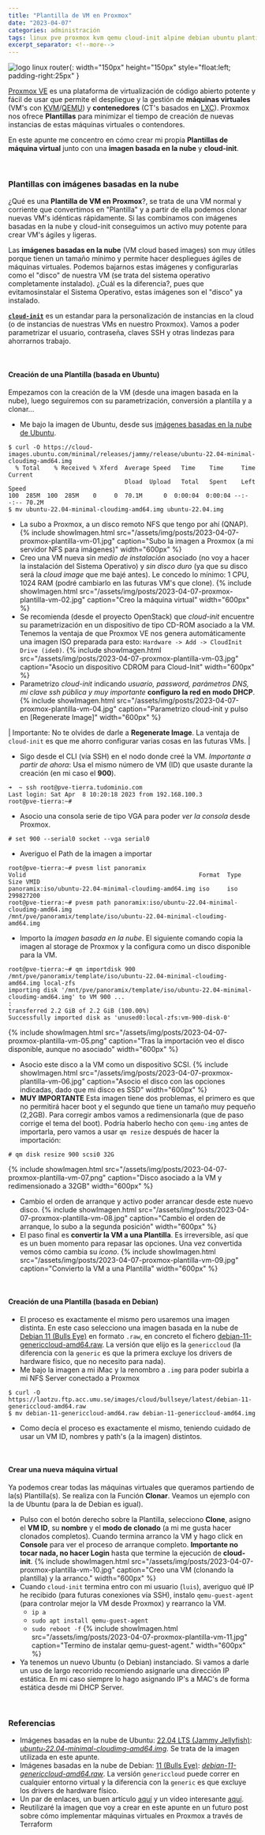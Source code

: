 ```yaml
---
title: "Plantilla de VM en Proxmox"
date: "2023-04-07"
categories: administración
tags: linux pve proxmox kvm qemu cloud-init alpine debian ubuntu plantilla virtualización
excerpt_separator: <!--more-->
---
```



![logo linux router](/assets/img/posts/logo-proxmox-plantilla.svg){: width="150px" height="150px" style="float:left; padding-right:25px" }

[Proxmox VE](https://www.proxmox.com/en/proxmox-ve) es una plataforma de virtualización de código abierto potente y fácil de usar que permite el despliegue y la gestión de **máquinas virtuales** (VM's con [KVM](https://www.linux-kvm.org/page/Main_Page)/[QEMU](https://www.qemu.org)) y **contenedores** (CT's basados en [LXC](https://linuxcontainers.org/lxc/introduction/)). Proxmox nos ofrece **Plantillas** para minimizar el tiempo de creación de nuevas instancias de estas máquinas virtuales o contendores.

En este apunte me concentro en cómo crear mi propia **Plantillas de máquina virtual** junto con una **imagen basada en la nube** y **cloud-init**.


<br clear="left"/>
<!--more-->

### Plantillas con imágenes basadas en la nube

¿Qué es una **Plantilla de VM en Proxmox**?, se trata de una VM normal y corriente que convertimos en "Plantilla" y a partir de ella podemos clonar nuevas VM's idénticas rápidamente. Si las combinamos con imágenes basadas en la nube y cloud-init conseguimos un activo muy potente para crear VM's ágiles y ligeras.

Las **imágenes basadas en la nube** (VM cloud based images) son muy útiles porque tienen un tamaño mínimo y permite hacer despliegues ágiles de máquinas virtuales. Podemos bajarnos estas imágenes y configurarlas como el "disco" de nuestra VM (se trata del sistema operativo completamente instalado). ¿Cuál es la diferencia?, pues que evitamosinstalar el Sistema Operativo, estas imágenes son el "disco" ya instalado. 

**[`cloud-init`](https://cloud-init.io)** es un estandar para la personalización de instancias en la cloud (o de instancias de nuestras VMs en nuestro Proxmox). Vamos a poder parametrizar el usuario, contraseña, claves SSH y otras lindezas para ahorrarnos trabajo.

<br/>

#### Creación de una Plantilla (basada en Ubuntu)

Empezamos con la creación de la VM (desde una imagen basada en la nube), luego seguiremos con su parametrización, conversión a plantilla y a clonar...

- Me bajo la imagen de Ubuntu, desde sus [imágenes basadas en la nube de Ubuntu](https://cloud-images.ubuntu.com/minimal/releases/jammy/release/).
```console
$ curl -O https://cloud-images.ubuntu.com/minimal/releases/jammy/release/ubuntu-22.04-minimal-cloudimg-amd64.img
  % Total    % Received % Xferd  Average Speed   Time    Time     Time  Current
                                 Dload  Upload   Total   Spent    Left  Speed
100  285M  100  285M    0     0  70.1M      0  0:00:04  0:00:04 --:--:-- 70.2M
$ mv ubuntu-22.04-minimal-cloudimg-amd64.img ubuntu-22.04.img
```
- La subo a Proxmox, a un disco remoto NFS que tengo por ahí (QNAP).
{% include showImagen.html
    src="/assets/img/posts/2023-04-07-proxmox-plantilla-vm-01.jpg"
    caption="Subo la imagen a Proxmox (a mi servidor NFS para imágenes)"
    width="600px"
    %}
- Creo una VM nueva sin *medio de instalación* asociado (no voy a hacer la instalación del Sistema Operativo) y *sin disco duro* (ya que su disco será la *cloud image* que me bajé antes). Le concedo lo mínimo: 1 CPU, 1024 RAM (podré cambiarlo en las futuras VM's que clone).
{% include showImagen.html
    src="/assets/img/posts/2023-04-07-proxmox-plantilla-vm-02.jpg"
    caption="Creo la máquina virtual"
    width="600px"
    %}
- Se recomienda (desde el proyecto OpenStack) que *cloud-init* encuentre su parametrización en un dispositivo de tipo CD-ROM asociado a la VM. Tenemos la ventaja de que Proxmox VE nos genera automáticamente una imagen ISO preparada para esto: `Hardware -> Add -> CloudInit Drive (ide0)`.
{% include showImagen.html
    src="/assets/img/posts/2023-04-07-proxmox-plantilla-vm-03.jpg"
    caption="Asocio un dispositivo CDROM para Cloud-Init"
    width="600px"
    %}
- Parametrizo *cloud-init* indicando *usuario, password, parámetros DNS, mi clave ssh pública y muy importante* **configuro la red en modo DHCP**. 
{% include showImagen.html
    src="/assets/img/posts/2023-04-07-proxmox-plantilla-vm-04.jpg"
    caption="Parametrizo cloud-init y pulso en [Regenerate Image]"
    width="600px"
    %}

| Importante: No te olvides de darle a **Regenerate Image**. La ventaja de `cloud-init` es que me ahorro configurar varias cosas en las futuras VMs. |

- Sigo desde el CLI (vía SSH) en el nodo donde creé la VM. *Importante a partir de ahora*: Usa el mismo número de VM (ID) que usaste durante la creación (en mi caso el **900**).
```console
➜  ~ ssh root@pve-tierra.tudominio.com
Last login: Sat Apr  8 10:20:18 2023 from 192.168.100.3
root@pve-tierra:~#
```
- Asocio una consola serie de tipo VGA para poder *ver la consola* desde Proxmox.
```console
# set 900 --serial0 socket --vga serial0
```
- Averiguo el Path de la imagen a importar
```console
root@pve-tierra:~# pvesm list panoramix
Volid                                                 Format  Type           Size VMID
panoramix:iso/ubuntu-22.04-minimal-cloudimg-amd64.img iso     iso       299827200
root@pve-tierra:~# pvesm path panoramix:iso/ubuntu-22.04-minimal-cloudimg-amd64.img
/mnt/pve/panoramix/template/iso/ubuntu-22.04-minimal-cloudimg-amd64.img
```
- Importo la *imagen basada en la nube*. El siguiente comando copia la imagen al storage de Proxmox y la configura como un disco disponible para la VM. 
```console
root@pve-tierra:~# qm importdisk 900 /mnt/pve/panoramix/template/iso/ubuntu-22.04-minimal-cloudimg-amd64.img local-zfs
importing disk '/mnt/pve/panoramix/template/iso/ubuntu-22.04-minimal-cloudimg-amd64.img' to VM 900 ...
:
transferred 2.2 GiB of 2.2 GiB (100.00%)
Successfully imported disk as 'unused0:local-zfs:vm-900-disk-0'
```
{% include showImagen.html
    src="/assets/img/posts/2023-04-07-proxmox-plantilla-vm-05.png"
    caption="Tras la importación veo el disco disponible, aunque no asociado"
    width="600px"
    %}
- Asocio este disco a la VM como un dispositivo SCSI.
{% include showImagen.html
    src="/assets/img/posts/2023-04-07-proxmox-plantilla-vm-06.jpg"
    caption="Asocio el disco con las opciones indicadas, dado que mi disco es SSD"
    width="600px"
    %}  
- **MUY IMPORTANTE** Esta imagen tiene dos problemas, el primero es que no permitirá hacer boot y el segundo que tiene un tamaño muy pequeño (2,2GB). Para corregir ambos vamos a redimensionarla (que de paso corrige el tema del boot). Podría haberlo hecho con `qemu-img` antes de importarla, pero vamos a usar `qm resize` después de hacer la importación:
```console
# qm disk resize 900 scsi0 32G
```
{% include showImagen.html
    src="/assets/img/posts/2023-04-07-proxmox-plantilla-vm-07.png"
    caption="Disco asociado a la VM y redimensionado a 32GB"
    width="600px"
    %}  
- Cambio el orden de arranque y activo poder arrancar desde este nuevo disco.
{% include showImagen.html
    src="/assets/img/posts/2023-04-07-proxmox-plantilla-vm-08.jpg"
    caption="Cambio el orden de arranque, lo subo a la segunda posición"
    width="600px"
    %}  
- El paso final es **convertir la VM a una Plantilla**. Es irreversible, así que es un buen momento para repasar las opciones. Una vez convertida vemos cómo cambia su *icono*.
{% include showImagen.html
    src="/assets/img/posts/2023-04-07-proxmox-plantilla-vm-09.jpg"
    caption="Convierto la VM a una Plantilla"
    width="600px"
    %}  



<br />

#### Creación de una Plantilla (basada en Debian)

- El proceso es exactamente el mismo pero usaremos una imagen distinta. En este caso selecciono una imagen basada en la nube de [Debian 11 (Bulls Eye)](https://cloud.debian.org/images/cloud/) en formato `.raw`, en concreto el fichero [debian-11-genericcloud-amd64.raw](https://laotzu.ftp.acc.umu.se/images/cloud/bullseye/latest/debian-11-genericcloud-amd64.raw). La versión que elijo es la `genericcloud` (la diferencia con la `generic` es que la primera excluye los drivers de hardware físico, que no necesito para nada).
- Me bajo la imagen a mi iMac y la renombro a `.img` para poder subirla a mi NFS Server conectado a Proxmox
```console
$ curl -O https://laotzu.ftp.acc.umu.se/images/cloud/bullseye/latest/debian-11-genericcloud-amd64.raw
$ mv debian-11-genericcloud-amd64.raw debian-11-genericcloud-amd64.img
```
- Como decía el proceso es exactamente el mismo, teniendo cuidado de usar un VM ID, nombres y path's (a la imagen) distintos.

<br/>

#### Crear una nueva máquina virtual

Ya podemos crear todas las máquinas virtuales que queramos partiendo de la(s) Plantilla(s). Se realiza con la Función **Clonar**. Veamos un ejemplo con la de Ubuntu (para la de Debian es igual).

- Pulso con el botón derecho sobre la Plantilla, selecciono **Clone**, asigno el **VM ID**, su **nombre** y el **modo de clonado** (a mi me gusta hacer clonados completos). Cuando termina arranco la VM y hago click en **Console** para ver el proceso de arranque completo. **Importante no tocar nada, no hacer Login** hasta que termine la ejecución de **cloud-init**.
{% include showImagen.html
    src="/assets/img/posts/2023-04-07-proxmox-plantilla-vm-10.jpg"
    caption="Creo una VM (clonando la plantilla) y la arranco."
    width="600px"
    %}  
- Cuando `cloud-init` termina entro con mi usuario (`luis`), averiguo qué IP he recibido (para futuras conexiones vía SSH), instalo `qemu-guest-agent` (para controlar mejor la VM desde Proxmox) y rearranco la VM.
  - `ip a`
  - `sudo apt install qemu-guest-agent`
  - `sudo reboot -f`
{% include showImagen.html
    src="/assets/img/posts/2023-04-07-proxmox-plantilla-vm-11.jpg"
    caption="Termino de instalar qemu-guest-agent."
    width="600px"
    %}
- Ya tenemos un nuevo Ubuntu (o Debian) instanciado. Si vamos a darle un uso de largo recorrido recomiendo asignarle una dirección IP estática. En mi caso siempre lo hago asignando IP's a MAC's de forma estática desde mi DHCP Server.

<br />

### Referencias

- Imágenes basadas en la nube de Ubuntu: [22.04 LTS (Jammy Jellyfish)](https://cloud-images.ubuntu.com/minimal/releases/jammy/release/): *[ubuntu-22.04-minimal-cloudimg-amd64.img](https://cloud-images.ubuntu.com/minimal/releases/jammy/release/ubuntu-22.04-minimal-cloudimg-amd64.img)*. Se trata de la imagen utilizada en este apunte.
- Imágenes basadas en la nube de Debian: [11 (Bulls Eye)](https://cloud.debian.org/images/cloud/): *[debian-11-genericcloud-amd64.raw](https://laotzu.ftp.acc.umu.se/images/cloud/bullseye/latest/debian-11-genericcloud-amd64.raw)*. La versión `genericcloud` puede correr en cualquier entorno virtual y la diferencia con la `generic` es que excluye los drivers de hardware físico.
- Un par de enlaces, un buen artículo [aquí](https://codingpackets.com/blog/proxmox-import-and-use-cloud-images/) y un video interesante [aquí](https://www.learnlinux.tv/proxmox-ve-how-to-build-an-ubuntu-22-04-template-updated-method/).
- Reutilizaré la imagen que voy a crear en este apunte en un futuro post sobre cómo implementar máquinas virtuales en Proxmox a través de Terraform